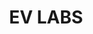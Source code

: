 ---
id: 44
title: EV LABS
caption: 수익형 EV 재테크 사업
url: https://leaderscpa.com/merchant/evlabs/
category: Car
role: My part - 60%
device: PC, Mobile
size: small
---